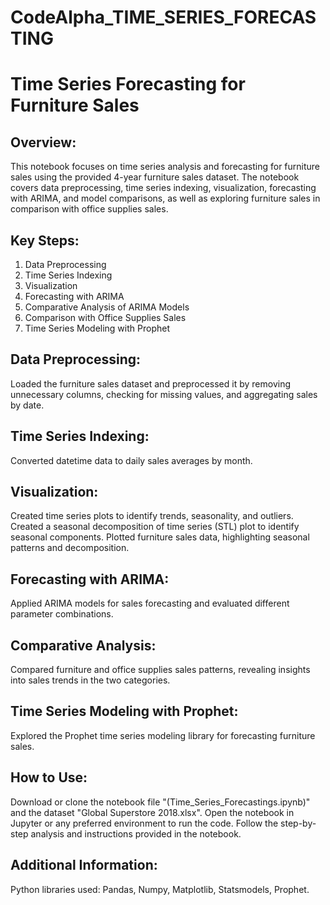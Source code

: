 # CodeAlpha_TIME_SERIES_FORECASTING

# Time Series Forecasting for Furniture Sales
## Overview:
This notebook focuses on time series analysis and forecasting for furniture sales using the provided 4-year furniture sales dataset. The notebook covers data preprocessing, time series indexing, visualization, forecasting with ARIMA, and model comparisons, as well as exploring furniture sales in comparison with office supplies sales.

## Key Steps:
1. Data Preprocessing
2. Time Series Indexing
3. Visualization
4. Forecasting with ARIMA
5. Comparative Analysis of ARIMA Models
6. Comparison with Office Supplies Sales
7. Time Series Modeling with Prophet
## Data Preprocessing:
Loaded the furniture sales dataset and preprocessed it by removing unnecessary columns, checking for missing values, and aggregating sales by date.
## Time Series Indexing:
Converted datetime data to daily sales averages by month.
## Visualization:
Created time series plots to identify trends, seasonality, and outliers.
Created a seasonal decomposition of time series (STL) plot to identify seasonal components.
Plotted furniture sales data, highlighting seasonal patterns and decomposition.
## Forecasting with ARIMA:
Applied ARIMA models for sales forecasting and evaluated different parameter combinations.
## Comparative Analysis:
Compared furniture and office supplies sales patterns, revealing insights into sales trends in the two categories.
## Time Series Modeling with Prophet:
Explored the Prophet time series modeling library for forecasting furniture sales.

## How to Use:
Download or clone the notebook file "(Time_Series_Forecastings.ipynb)" and the dataset "Global Superstore 2018.xlsx".
Open the notebook in Jupyter or any preferred environment to run the code.
Follow the step-by-step analysis and instructions provided in the notebook.
## Additional Information:
Python libraries used: Pandas, Numpy, Matplotlib, Statsmodels, Prophet.
